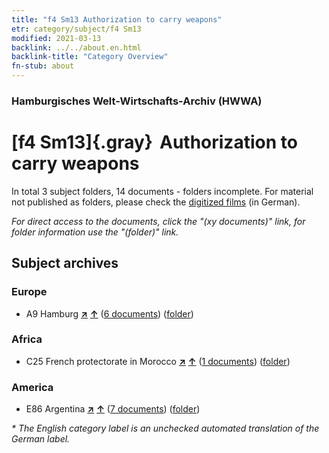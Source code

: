 ```yaml
---
title: "f4 Sm13 Authorization to carry weapons"
etr: category/subject/f4 Sm13
modified: 2021-03-13
backlink: ../../about.en.html
backlink-title: "Category Overview"
fn-stub: about
---
```


### Hamburgisches Welt-Wirtschafts-Archiv (HWWA)
# [f4 Sm13]{.gray}&#8201; Authorization to carry weapons&#160; 





In total 3 subject folders, 14 documents - folders incomplete.
For material not published as folders, please check the [digitized films](/film/h1_sh) (in German).

_For direct access to the documents, click the "(xy documents)" link, for folder information use the "(folder)" link._

## Subject archives



### Europe

- A9 Hamburg [**&nearr;**](../../../geo/i/140905/about.en.html "Hamburg (all folders)") [**&uarr;**](../../../geo/about.en.html#A9 "Country category system") (<a href="https://pm20.zbw.eu/dfgview/sh/140905,144369" title="about: Hamburg : Authorization to carry weapons" target="_blank">6 documents</a>) ([folder](../../../../folder/sh/1409xx/140905/1443xx/144369/about.en.html))

### Africa

- C25 French protectorate in Morocco [**&nearr;**](../../../geo/i/141358/about.en.html "French protectorate in Morocco (all folders)") [**&uarr;**](../../../geo/about.en.html#C25 "Country category system") (<a href="https://pm20.zbw.eu/dfgview/sh/141358,144369" title="about: French protectorate in Morocco : Authorization to carry weapons" target="_blank">1 documents</a>) ([folder](../../../../folder/sh/1413xx/141358/1443xx/144369/about.en.html))

### America

- E86 Argentina [**&nearr;**](../../../geo/i/141692/about.en.html "Argentina (all folders)") [**&uarr;**](../../../geo/about.en.html#E86 "Country category system") (<a href="https://pm20.zbw.eu/dfgview/sh/141692,144369" title="about: Argentina : Authorization to carry weapons" target="_blank">7 documents</a>) ([folder](../../../../folder/sh/1416xx/141692/1443xx/144369/about.en.html))


_* The English category label is an unchecked automated translation of the German label._

